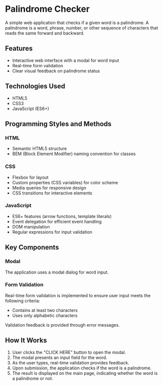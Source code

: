 # Palindrome Checker

A simple web application that checks if a given word is a palindrome. A palindrome is a word, phrase, number, or other sequence of characters that reads the same forward and backward.

## Features

- Interactive web interface with a modal for word input
- Real-time form validation
- Clear visual feedback on palindrome status

## Technologies Used

- HTML5
- CSS3
- JavaScript (ES6+)

## Programming Styles and Methods

### HTML

- Semantic HTML5 structure
- BEM (Block Element Modifier) naming convention for classes

### CSS

- Flexbox for layout
- Custom properties (CSS variables) for color scheme
- Media queries for responsive design
- CSS transitions for interactive elements

### JavaScript

- ES6+ features (arrow functions, template literals)
- Event delegation for efficient event handling
- DOM manipulation
- Regular expressions for input validation

## Key Components

### Modal

The application uses a modal dialog for word input.

### Form Validation

Real-time form validation is implemented to ensure user input meets the following criteria:

- Contains at least two characters
- Uses only alphabetic characters

Validation feedback is provided through error messages.

## How It Works

1. User clicks the "CLICK HERE" button to open the modal.
2. The modal presents an input field for the word.
3. As the user types, real-time validation provides feedback.
4. Upon submission, the application checks if the word is a palindrome.
5. The result is displayed on the main page, indicating whether the word is a palindrome or not.
